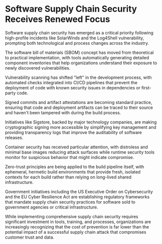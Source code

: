 # Software Supply Chain Security Receives Renewed Focus

Software supply chain security has emerged as a critical priority following high-profile incidents like SolarWinds and the Log4Shell vulnerability, prompting both technological and process changes across the industry.

The software bill of materials (SBOM) concept has moved from theoretical to practical implementation, with tools automatically generating detailed component inventories that help organizations understand their exposure to newly discovered vulnerabilities.

Vulnerability scanning has shifted "left" in the development process, with automated checks integrated into CI/CD pipelines that prevent the deployment of code with known security issues in dependencies or first-party code.

Signed commits and artifact attestations are becoming standard practice, ensuring that code and deployment artifacts can be traced to their source and haven't been tampered with during the build process.

Initiatives like Sigstore, backed by major technology companies, are making cryptographic signing more accessible by simplifying key management and providing transparency logs that improve the auditability of software releases.

Container security has received particular attention, with distroless and minimal base images reducing attack surfaces while runtime security tools monitor for suspicious behavior that might indicate compromise.

Zero-trust principles are being applied to the build pipeline itself, with ephemeral, hermetic build environments that provide fresh, isolated contexts for each build rather than relying on long-lived shared infrastructure.

Government initiatives including the US Executive Order on Cybersecurity and the EU Cyber Resilience Act are establishing regulatory frameworks that mandate supply chain security practices for software sold to government agencies or critical infrastructure.

While implementing comprehensive supply chain security requires significant investment in tools, training, and processes, organizations are increasingly recognizing that the cost of prevention is far lower than the potential impact of a successful supply chain attack that compromises customer trust and data.